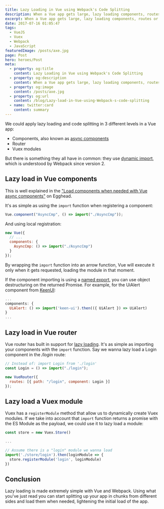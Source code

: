 ```yaml
---
title: Lazy Loading in Vue using Webpack's Code Splitting
description: When a Vue app gets large, lazy loading components, routes or Vuex modules using Webpack's code splitting will boost it by loading pieces of code only when needed.
excerpt: When a Vue app gets large, lazy loading components, routes or Vuex modules using Webpack's code splitting will boost it by loading pieces of code only when needed.
date: 2017-07-16 01:05:47
tags:
  - VueJS
  - Vuex
  - Webpack
  - JavaScript
featuredImage: /posts/axe.jpg
page: Post
hero: heroes/Post
meta:
  - property: og:title
    content: Lazy Loading in Vue using Webpack's Code Splitting
  - property: og:description
    content: When a Vue app gets large, lazy loading components, routes or Vuex modules using Webpack's code splitting will boost it by loading pieces of code only when needed.
  - property: og:image
    content: /posts/axe.jpg
  - property: og:url
    content: /blog/Lazy-load-in-Vue-using-Webpack-s-code-splitting
  - name: twitter:card
    content: summary
---
```


We could apply lazy loading and code splitting in 3 different levels in a Vue app:

- Components, also known as [async components](https://vuejs.org/v2/guide/components.html#Async-Components)
- Router
- Vuex modules

But there is something they all have in common: they use [dynamic import](https://github.com/tc39/proposal-dynamic-import), which is understood by Webpack since version 2.

## Lazy load in Vue components

This is well explained in the ["Load components when needed with Vue async components"](https://egghead.io/lessons/load-components-when-needed-with-vue-async-components) on Egghead.

It's as simple as using the `import` function when registering a component:

```javascript
Vue.component("AsyncCmp", () => import("./AsyncCmp"));
```

And using local registration:

```javascript
new Vue({
  // ...
  components: {
    AsyncCmp: () => import("./AsyncCmp")
  }
});
```

By wrapping the `import` function into an arrow function, Vue will execute it only when it gets requested, loading the module in that moment.

If the component importing is using a [named export](http://2ality.com/2014/09/es6-modules-final.html#named-exports-several-per-module), you can use object destructuring on the returned Promise. For example, for the UiAlert component from [KeenUI](https://github.com/JosephusPaye/Keen-UI):

```javascript
...
components: {
  UiAlert: () => import('keen-ui').then(({ UiAlert }) => UiAlert)
}
...
```

## Lazy load in Vue router

Vue router has built in support for [lazy loading](https://router.vuejs.org/en/advanced/lazy-loading.html). It's as simple as importing your components with the `import` function. Say we wanna lazy load a Login component in the _/login_ route:

```javascript
// Instead of: import Login from './login'
const Login = () => import("./login");

new VueRouter({
  routes: [{ path: "/login", component: Login }]
});
```

## Lazy load a Vuex module

Vuex has a `registerModule` method that allow us to dynamically create Vuex modules. If we take into account that `import` function returns a promise with the ES Module as the payload, we could use it to lazy load a module:

```javascript
const store = new Vuex.Store()

...

// Assume there is a "login" module we wanna load
import('./store/login').then(loginModule => {
  store.registerModule('login', loginModule)
})
```

## Conclusion

Lazy loading is made extremely simple with Vue and Webpack. Using what you've just read you can start splitting up your app in chunks from different sides and load them when needed, lightening the initial load of the app.
